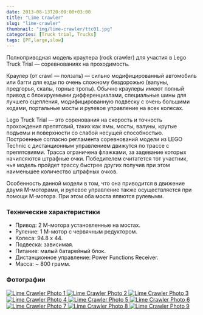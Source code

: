 ```yaml
---
date: 2013-08-13T20:00:00+03:00
title: "Lime Crawler"
slug: "lime-crawler"
thumbnail: "img/lime-crawler/ttc01.jpg"
categories: [Truck trial, Trucks]
tags: [PF,large,slow]
---
```


Полноприводная модель краулера (rock crawler) для участия в Lego Truck Trial — соревнованиях на проходимость.

Краулер (от crawl — ползать) — сильно модифицированный автомобиль или багги для езды по очень сложному бездорожью (валуны, предгорья, скалы, горные тропы). Обычно краулеры имеют полный привод с блокируемыми дифференциалами, специальные шины для лучшего сцепления, модифицированную подвеску с очень большими ходами, портальные мосты и рулевое управление на всех колесах.

<!--more-->

Lego Truck Trial — это соренования на скорость и точность прохождения препятсвий, таких как ямы, мосты, валуны, крутые подъемы и поверхности со слабой несущей способностью. Построенные согласно регламента соревнований модели из LEGO Technic с дистанционным управлением движутся по трассе с препятсвиями. Трасса ограничена флажками, за задевание которых начилсяются штрафные очки. Победителем считатется тот участник, чья модель пройдет трассу быстрее других получив при этом наименьшее количество штрафных очков.

Особенность данной модели в том, что она приводится в движение двумя M-моторами, и рулевое управление также осуществляется при помощи M-мотора. При этом оба моста яляются рулевыми.

### Технические характеристики

- Привод: 2 М-мотора установленные на мостах.
- Руление: 1 М-мотор с червячным редуктором.
- Колеса: 94.8 x 44.
- Подвеска: зависимая.
- Питание: малый батарейный блок.
- Дистанционное управление: Power Functions Receiver.
- Масса: ~ 800 грамм.

### Фотографии

<div id="lightgallery">
  <a href="./../../img/lime-crawler/ttc01.jpg">
    <img src="./../../img/lime-crawler/ttc01_p.jpg" alt="Lime Crawler Photo 1">
  </a>
  <a href="./../../img/lime-crawler/ttc02.jpg">
    <img src="./../../img/lime-crawler/ttc02_p.jpg" alt="Lime Crawler Photo 2">
  </a>
  <a href="./../../img/lime-crawler/ttc03.jpg">
    <img src="./../../img/lime-crawler/ttc03_p.jpg" alt="Lime Crawler Photo 3">
  </a>
  <a href="./../../img/lime-crawler/ttc04.jpg">
    <img src="./../../img/lime-crawler/ttc04_p.jpg" alt="Lime Crawler Photo 4">
  </a>
  <a href="./../../img/lime-crawler/ttc05.jpg">
    <img src="./../../img/lime-crawler/ttc05_p.jpg" alt="Lime Crawler Photo 5">
  </a>
  <a href="./../../img/lime-crawler/ttc06.jpg">
    <img src="./../../img/lime-crawler/ttc06_p.jpg" alt="Lime Crawler Photo 6">
  </a>
  <a href="./../../img/lime-crawler/ttc07.jpg">
    <img src="./../../img/lime-crawler/ttc07_p.jpg" alt="Lime Crawler Photo 7">
  </a>
  <a href="./../../img/lime-crawler/ttc08.jpg">
    <img src="./../../img/lime-crawler/ttc08_p.jpg" alt="Lime Crawler Photo 8">
  </a>
  <a href="./../../img/lime-crawler/ttc09.jpg">
    <img src="./../../img/lime-crawler/ttc09_p.jpg" alt="Lime Crawler Photo 9">
  </a>
</div>